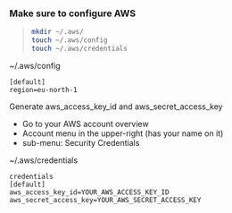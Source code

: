 

 ### Make sure to configure AWS



>   ```sh
> mkdir ~/.aws/
> touch ~/.aws/config
> touch ~/.aws/credentials
>   ```


 ~/.aws/config
```
[default]
region=eu-north-1
```

Generate aws_access_key_id and aws_secret_access_key
- Go to your AWS account overview           
- Account menu in the upper-right (has your name on it)         
- sub-menu: Security Credentials           


~/.aws/credentials
```
credentials
[default]
aws_access_key_id=YOUR_AWS_ACCESS_KEY_ID
aws_secret_access_key=YOUR_AWS_SECRET_ACCESS_KEY
```











